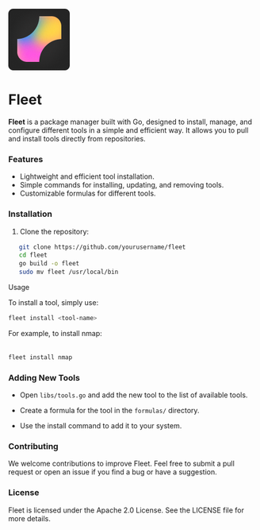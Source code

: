 
![Logo](https://github.com/DiegoDev2/Fleet/blob/main/Fleet(5).png?raw=true)


# Fleet
**Fleet** is a package manager built with Go, designed to install, manage, and configure different tools in a simple and efficient way. It allows you to pull and install tools directly from repositories.

### Features

- Lightweight and efficient tool installation.
- Simple commands for installing, updating, and removing tools.
- Customizable formulas for different tools.

### Installation

1. Clone the repository:

```bash
   git clone https://github.com/yourusername/fleet
   cd fleet
   go build -o fleet
   sudo mv fleet /usr/local/bin
```
Usage

To install a tool, simply use:

```bash
fleet install <tool-name>
```
For example, to install nmap:

```bash

fleet install nmap
```
### Adding New Tools

- Open `libs/tools.go` and add the new tool to the list of available tools.

- Create a formula for the tool in the `formulas/` directory.

- Use the install command to add it to your system.

### Contributing

We welcome contributions to improve Fleet. Feel free to submit a pull request or open an issue if you find a bug or have a suggestion.
### License

Fleet is licensed under the Apache 2.0 License. See the LICENSE file for more details. 
